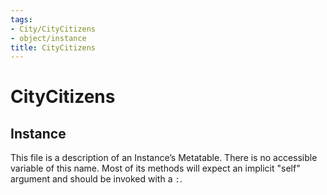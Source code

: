 ```yaml
---
tags:
- City/CityCitizens
- object/instance
title: CityCitizens
---
```

# CityCitizens
## Instance
This file is a description of an Instance’s Metatable. There is no accessible variable of this name. Most of its methods will expect an implicit "self" argument and should be invoked with a `:`.
